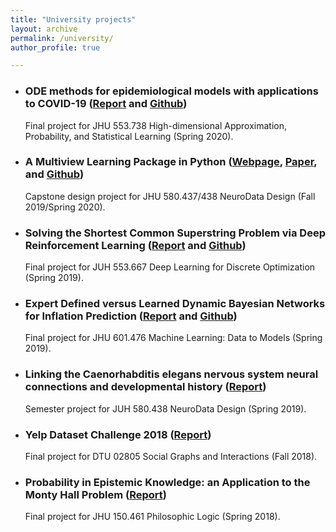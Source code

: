```yaml
---
title: "University projects"
layout: archive
permalink: /university/
author_profile: true

---
```


* ### ODE methods for epidemiological models with applications to COVID-19 ([Report](https://github.com/rflperry/553.738_final/blob/master/553_738_Final_Project.pdf) and [Github](https://github.com/rflperry/553.738_final))

   Final project for JHU 553.738 High-dimensional Approximation, Probability, and Statistical Learning (Spring 2020).

* ### A Multiview Learning Package in Python ([Webpage](https://mvlearn.github.io/index.html), [Paper](https://arxiv.org/abs/2005.11890), and [Github](https://github.com/NeuroDataDesign/multiview))

   Capstone design project for JHU 580.437/438 NeuroData Design (Fall 2019/Spring 2020).

* ### Solving the Shortest Common Superstring Problem via Deep Reinforcement Learning ([Report](/files/dldo_scsp_6-18.pdf) and [Github](https://github.com/rflperry/dl-scsp))

  Final project for JUH 553.667 Deep Learning for Discrete Optimization (Spring 2019).
  
* ### Expert Defined versus Learned Dynamic Bayesian Networks for Inflation Prediction ([Report](/files/rperry27_PGM_Final_Project.pdf) and [Github](https://github.com/rflperry/pgm_final))

  Final project for JHU 601.476 Machine Learning: Data to Models (Spring 2019).

* ### Linking the Caenorhabditis elegans nervous system neural connections and developmental history ([Report](/files/C__elegans_lineages.pdf))
   
   Semester project for JUH 580.438 NeuroData Design (Spring 2019).

* ### Yelp Dataset Challenge 2018 ([Report](https://rflperry.github.io/yelp_challenge2018/))

    Final project for DTU 02805 Social Graphs and Interactions (Fall 2018).
    
* ### Probability in Epistemic Knowledge: an Application to the Monty Hall Problem ([Report](/files/fagin_halpern_monty_squib.pdf))

    Final project for JHU 150.461 Philosophic Logic (Spring 2018).
